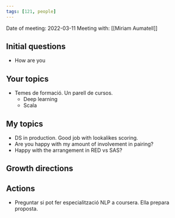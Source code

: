```yaml
---
tags: [121, people]
---
```


Date of meeting: 2022-03-11
Meeting with: [[Miriam Aumatell]]

## Initial questions
- How are you

## Your topics
- Temes de formació. Un parell de cursos.
    - Deep learning
    - Scala

## My topics

- DS in production. Good job with lookalikes scoring.
- Are you happy with my amount of involvement in pairing?
- Happy with the arrangement in RED vs SAS?

## Growth directions

## Actions

- Preguntar si pot fer especialització NLP a coursera.
  Ella prepara proposta.